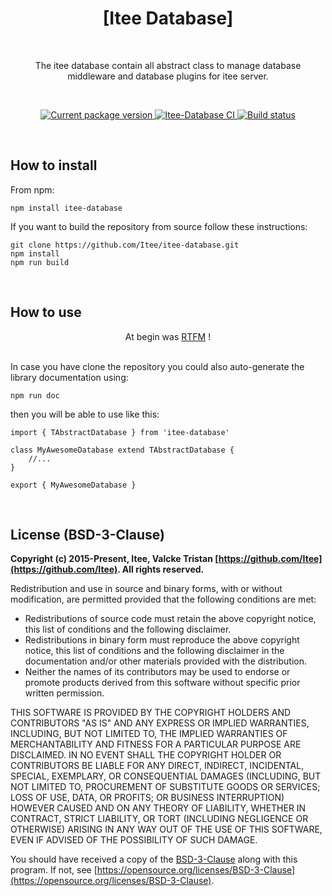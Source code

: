 
<h1 align="center">[Itee Database]</h1>
<br>

<p align="center">The itee database contain all abstract class to manage database middleware and database plugins for itee server.</p>
<br>

<p align="center">
    <a href="https://www.npmjs.com/package/itee-database" target="_blank" rel="noopener noreferrer">
        <img src="https://img.shields.io/npm/v/itee-database" alt="Current package version">
    </a>
    <a href="https://github.com/Itee/itee-database" target="_blank" rel="noopener noreferrer">
        <img src="https://github.com/Itee/itee-database/actions/workflows/node.js.yml/badge.svg" alt="Itee-Database CI">
    </a>
    <a href="https://github.com/semantic-release/semantic-release" target="_blank" rel="noopener noreferrer">
        <img src="https://img.shields.io/badge/%20%20%F0%9F%93%A6%F0%9F%9A%80-semantic--release-e10079.svg" alt="Build status">
    </a>
</p>

<br>
<h2>How to install</h2>

From npm:

    npm install itee-database

If you want to build the repository from source follow these instructions:

    git clone https://github.com/Itee/itee-database.git
    npm install
    npm run build
     
<br>   
<h2>How to use</h2>

<p align="center">At begin was <a href="https://itee.github.io/itee-database/">RTFM</a> !</p>
<br>
In case you have clone the repository you could also auto-generate the library documentation using: 

    npm run doc

then you will be able to use like this:

    import { TAbstractDatabase } from 'itee-database'
    
    class MyAwesomeDatabase extend TAbstractDatabase {
        //...
    }
    
    export { MyAwesomeDatabase }

<br>
<h2>License (BSD-3-Clause)</h2>

**Copyright (c) 2015-Present, Itee, Valcke Tristan [https://github.com/Itee](https://github.com/Itee). All rights reserved.**

Redistribution and use in source and binary forms, with or without modification, are permitted provided that the following conditions are met:

- Redistributions of source code must retain the above copyright notice, this list of conditions and the following disclaimer.
- Redistributions in binary form must reproduce the above copyright notice, this list of conditions and the following disclaimer in the documentation and/or other materials provided with the distribution.
- Neither the names of its contributors may be used to endorse or promote products derived from this software without specific prior written permission.

THIS SOFTWARE IS PROVIDED BY THE COPYRIGHT HOLDERS AND CONTRIBUTORS "AS IS" AND
ANY EXPRESS OR IMPLIED WARRANTIES, INCLUDING, BUT NOT LIMITED TO, THE IMPLIED
WARRANTIES OF MERCHANTABILITY AND FITNESS FOR A PARTICULAR PURPOSE ARE
DISCLAIMED. IN NO EVENT SHALL THE COPYRIGHT HOLDER OR CONTRIBUTORS BE LIABLE FOR
ANY DIRECT, INDIRECT, INCIDENTAL, SPECIAL, EXEMPLARY, OR CONSEQUENTIAL DAMAGES
(INCLUDING, BUT NOT LIMITED TO, PROCUREMENT OF SUBSTITUTE GOODS OR SERVICES;
LOSS OF USE, DATA, OR PROFITS; OR BUSINESS INTERRUPTION) HOWEVER CAUSED AND ON
ANY THEORY OF LIABILITY, WHETHER IN CONTRACT, STRICT LIABILITY, OR TORT
(INCLUDING NEGLIGENCE OR OTHERWISE) ARISING IN ANY WAY OUT OF THE USE OF THIS
SOFTWARE, EVEN IF ADVISED OF THE POSSIBILITY OF SUCH DAMAGE.

You should have received a copy of the [BSD-3-Clause](https://opensource.org/licenses/BSD-3-Clause) along 
with this program.  If not, see [https://opensource.org/licenses/BSD-3-Clause](https://opensource.org/licenses/BSD-3-Clause).
